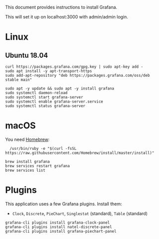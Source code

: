 This document provides instructions to install Grafana.

This will set it up on localhost:3000 with admin/admin login.

# Linux

## Ubuntu 18.04

```shell
curl https://packages.grafana.com/gpg.key | sudo apt-key add -
sudo apt install -y apt-transport-https
sudo add-apt-repository "deb https://packages.grafana.com/oss/deb stable main"

sudo apt -y update && sudo apt -y install grafana
sudo systemctl daemon-reload
sudo systemctl start grafana-server
sudo systemctl enable grafana-server.service
sudo systemctl status grafana-server
```

# macOS

You need [Homebrew](https://brew.sh/):
```shell
  /usr/bin/ruby -e "$(curl -fsSL https://raw.githubusercontent.com/Homebrew/install/master/install)"
```

```shell
brew install grafana
brew services restart grafana
brew services list
```

# Plugins

This application uses a few Grafana plugins. Install them:
- `Clock`, `Discrete`, `PieChart`, `Singlestat` (standard), `Table` (standard)
```shell
grafana-cli plugins install grafana-clock-panel
grafana-cli plugins install natel-discrete-panel
grafana-cli plugins install grafana-piechart-panel
```